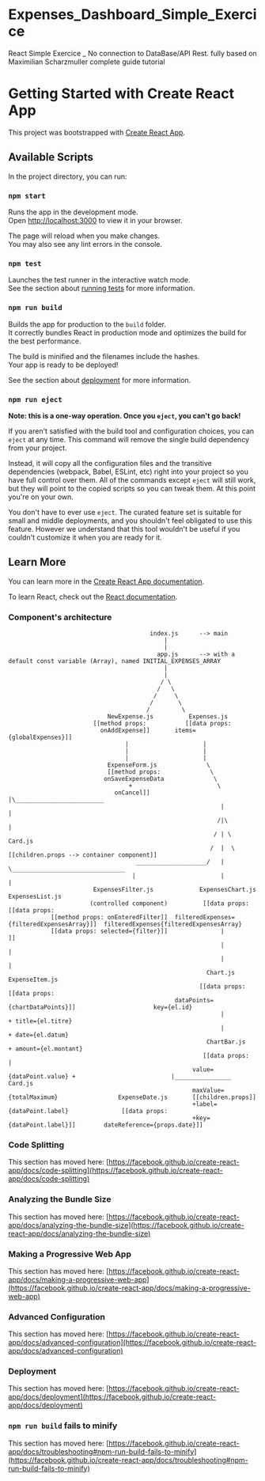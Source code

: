 # Expenses_Dashboard_Simple_Exercice

React Simple Exercice \_ No connection to DataBase/API Rest. fully based on Maximilian Scharzmuller complete guide tutorial

# Getting Started with Create React App

This project was bootstrapped with [Create React App](https://github.com/facebook/create-react-app).

## Available Scripts

In the project directory, you can run:

### `npm start`

Runs the app in the development mode.\
Open [http://localhost:3000](http://localhost:3000) to view it in your browser.

The page will reload when you make changes.\
You may also see any lint errors in the console.

### `npm test`

Launches the test runner in the interactive watch mode.\
See the section about [running tests](https://facebook.github.io/create-react-app/docs/running-tests) for more information.

### `npm run build`

Builds the app for production to the `build` folder.\
It correctly bundles React in production mode and optimizes the build for the best performance.

The build is minified and the filenames include the hashes.\
Your app is ready to be deployed!

See the section about [deployment](https://facebook.github.io/create-react-app/docs/deployment) for more information.

### `npm run eject`

**Note: this is a one-way operation. Once you `eject`, you can't go back!**

If you aren't satisfied with the build tool and configuration choices, you can `eject` at any time. This command will remove the single build dependency from your project.

Instead, it will copy all the configuration files and the transitive dependencies (webpack, Babel, ESLint, etc) right into your project so you have full control over them. All of the commands except `eject` will still work, but they will point to the copied scripts so you can tweak them. At this point you're on your own.

You don't have to ever use `eject`. The curated feature set is suitable for small and middle deployments, and you shouldn't feel obligated to use this feature. However we understand that this tool wouldn't be useful if you couldn't customize it when you are ready for it.

## Learn More

You can learn more in the [Create React App documentation](https://facebook.github.io/create-react-app/docs/getting-started).

To learn React, check out the [React documentation](https://reactjs.org/).

### Component's architecture

                                            index.js      --> main
                                                |
                                                |
                                              app.js      --> with a default const variable (Array), named INITIAL_EXPENSES_ARRAY
                                                |
                                                |
                                               / \
                                              /   \
                                             /     \
                                            /       \
                                           /         \
                                NewExpense.js          Expenses.js
                            [[method props:           [[data props:
                              onAddExpense]]       items={globalExpenses}]]
                                     |                     |
                                     |                     |
                                     |                     |
                                ExpenseForm.js              \
                                [[method props:              \
                               onSaveExpenseData              \
                                      +                        \
                                  onCancel]]                    |\_________________________
                                                                |                          |
                                                               /|\                         |
                                                              / | \                       Card.js
                                                             /  |  \            [[children.props --> container component]]
                                        ____________________/   |   \________________________________
                                       |                        |                                    |
                            ExpensesFilter.js             ExpensesChart.js                          ExpensesList.js
                           (controlled component)          [[data props:                            [[data props:
                [[method props: onEnteredFilter]]  filteredExpenses={filteredExpensesArray}]]  filteredExpenses{filteredExpensesArray}
                [[data props: selected={filter}]]               |                                          ]]
                                                                |                                           |
                                                                |                                           |
                                                            Chart.js                                 ExpenseItem.js
                                                          [[data props:                              [[data props:
                                                   dataPoints={chartDataPoints}]]                      key={el.id}
                                                                |                                    + title={el.titre}
                                                                |                                    + date={el.datum}
                                                            ChartBar.js                              + amount={el.montant}
                                                           [[data props:                                    |
                                                        value={dataPoint.value} +                           |________________ Card.js
                                                        maxValue={totalMaximum}                 ExpenseDate.js       [[children.props]]
                                                        +label={dataPoint.label}               [[data props:
                                                        +key={dataPoint.label}]]        dateReference={props.date}]]

### Code Splitting

This section has moved here: [https://facebook.github.io/create-react-app/docs/code-splitting](https://facebook.github.io/create-react-app/docs/code-splitting)

### Analyzing the Bundle Size

This section has moved here: [https://facebook.github.io/create-react-app/docs/analyzing-the-bundle-size](https://facebook.github.io/create-react-app/docs/analyzing-the-bundle-size)

### Making a Progressive Web App

This section has moved here: [https://facebook.github.io/create-react-app/docs/making-a-progressive-web-app](https://facebook.github.io/create-react-app/docs/making-a-progressive-web-app)

### Advanced Configuration

This section has moved here: [https://facebook.github.io/create-react-app/docs/advanced-configuration](https://facebook.github.io/create-react-app/docs/advanced-configuration)

### Deployment

This section has moved here: [https://facebook.github.io/create-react-app/docs/deployment](https://facebook.github.io/create-react-app/docs/deployment)

### `npm run build` fails to minify

This section has moved here: [https://facebook.github.io/create-react-app/docs/troubleshooting#npm-run-build-fails-to-minify](https://facebook.github.io/create-react-app/docs/troubleshooting#npm-run-build-fails-to-minify)
